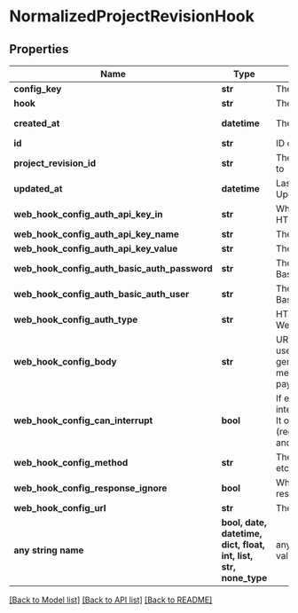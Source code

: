 # NormalizedProjectRevisionHook


## Properties
Name | Type | Description | Notes
------------ | ------------- | ------------- | -------------
**config_key** | **str** | The Hooks Config Key | 
**hook** | **str** | The Hook Type | 
**created_at** | **datetime** | The Project&#39;s Revision Creation Date | [optional] [readonly] 
**id** | **str** | ID of the entry | [optional] 
**project_revision_id** | **str** | The Revision&#39;s ID this schema belongs to | [optional] 
**updated_at** | **datetime** | Last Time Project&#39;s Revision was Updated | [optional] [readonly] 
**web_hook_config_auth_api_key_in** | **str** | Whether to send the API Key in the HTTP Header or as a HTTP Cookie | [optional] 
**web_hook_config_auth_api_key_name** | **str** | The name of the api key | [optional] 
**web_hook_config_auth_api_key_value** | **str** | The value of the api key | [optional] 
**web_hook_config_auth_basic_auth_password** | **str** | The password to be sent in the HTTP Basic Auth Header | [optional] 
**web_hook_config_auth_basic_auth_user** | **str** | The username to be sent in the HTTP Basic Auth Header | [optional] 
**web_hook_config_auth_type** | **str** | HTTP Auth Method to use for the Web-Hook | [optional] 
**web_hook_config_body** | **str** | URI pointing to the JsonNet template used for Web-Hook payload generation. Only used for those HTTP methods, which support HTTP body payloads. | [optional] 
**web_hook_config_can_interrupt** | **bool** | If enabled allows the web hook to interrupt / abort the self-service flow. It only applies to certain flows (registration/verification/login/settings) and requires a valid response format. | [optional] 
**web_hook_config_method** | **str** | The HTTP method to use (GET, POST, etc) for the Web-Hook | [optional] 
**web_hook_config_response_ignore** | **bool** | Whether to ignore the Web Hook response | [optional] 
**web_hook_config_url** | **str** | The URL the Web-Hook should call | [optional] 
**any string name** | **bool, date, datetime, dict, float, int, list, str, none_type** | any string name can be used but the value must be the correct type | [optional]

[[Back to Model list]](../README.md#documentation-for-models) [[Back to API list]](../README.md#documentation-for-api-endpoints) [[Back to README]](../README.md)


